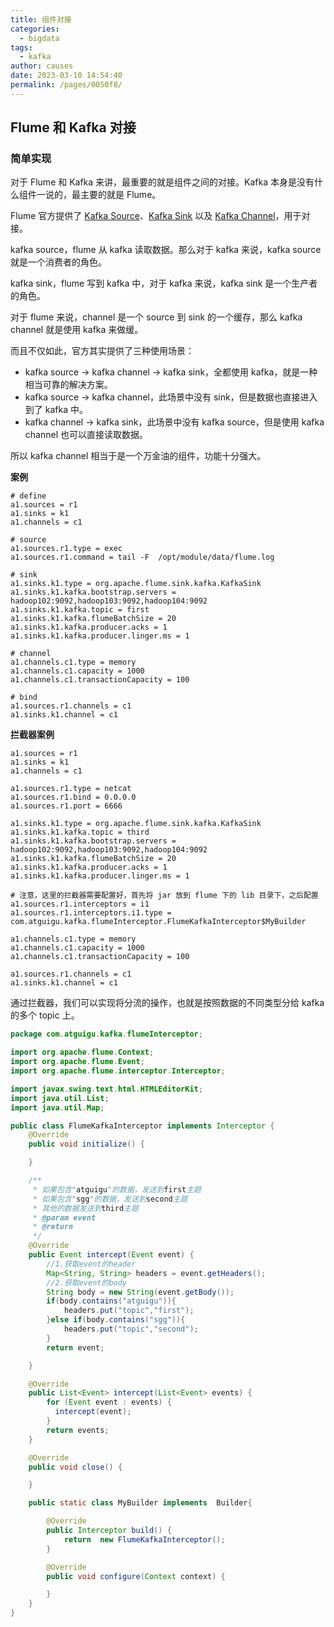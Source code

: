 ```yaml
---
title: 组件对接
categories: 
  - bigdata
tags: 
  - kafka
author: causes
date: 2023-03-10 14:54:40
permalink: /pages/0050f8/
---
```


## Flume 和 Kafka 对接

### 简单实现

对于 Flume 和 Kafka 来讲，最重要的就是组件之间的对接。Kafka 本身是没有什么组件一说的，最主要的就是 Flume。

Flume 官方提供了 [Kafka Source](https://flume.apache.org/releases/content/1.9.0/FlumeUserGuide.html#kafka-source)、[Kafka Sink](https://flume.apache.org/releases/content/1.9.0/FlumeUserGuide.html#kafka-sink) 以及 [Kafka Channel](https://flume.apache.org/releases/content/1.9.0/FlumeUserGuide.html#kafka-channel)，用于对接。

kafka source，flume 从 kafka 读取数据。那么对于 kafka 来说，kafka source 就是一个消费者的角色。

kafka sink，flume 写到 kafka 中，对于 kafka 来说，kafka sink 是一个生产者的角色。

对于 flume 来说，channel 是一个 source 到 sink 的一个缓存，那么 kafka channel 就是使用 kafka 来做缓。

而且不仅如此，官方其实提供了三种使用场景：

- kafka source -> kafka channel -> kafka sink，全都使用 kafka，就是一种相当可靠的解决方案。
- kafka source -> kafka channel，此场景中没有 sink，但是数据也直接进入到了 kafka 中。
- kafka channel -> kafka sink，此场景中没有 kafka source，但是使用 kafka channel 也可以直接读取数据。

所以 kafka channel 相当于是一个万金油的组件，功能十分强大。

**案例**

```shell
# define
a1.sources = r1
a1.sinks = k1
a1.channels = c1

# source
a1.sources.r1.type = exec
a1.sources.r1.command = tail -F  /opt/module/data/flume.log

# sink
a1.sinks.k1.type = org.apache.flume.sink.kafka.KafkaSink
a1.sinks.k1.kafka.bootstrap.servers = hadoop102:9092,hadoop103:9092,hadoop104:9092
a1.sinks.k1.kafka.topic = first
a1.sinks.k1.kafka.flumeBatchSize = 20
a1.sinks.k1.kafka.producer.acks = 1
a1.sinks.k1.kafka.producer.linger.ms = 1

# channel
a1.channels.c1.type = memory
a1.channels.c1.capacity = 1000
a1.channels.c1.transactionCapacity = 100

# bind
a1.sources.r1.channels = c1
a1.sinks.k1.channel = c1
```

**拦截器案例**

```shell
a1.sources = r1
a1.sinks = k1
a1.channels = c1

a1.sources.r1.type = netcat
a1.sources.r1.bind = 0.0.0.0
a1.sources.r1.port = 6666

a1.sinks.k1.type = org.apache.flume.sink.kafka.KafkaSink
a1.sinks.k1.kafka.topic = third
a1.sinks.k1.kafka.bootstrap.servers = hadoop102:9092,hadoop103:9092,hadoop104:9092
a1.sinks.k1.kafka.flumeBatchSize = 20
a1.sinks.k1.kafka.producer.acks = 1
a1.sinks.k1.kafka.producer.linger.ms = 1

# 注意，这里的拦截器需要配置好，首先将 jar 放到 flume 下的 lib 目录下，之后配置
a1.sources.r1.interceptors = i1
a1.sources.r1.interceptors.i1.type = com.atguigu.kafka.flumeInterceptor.FlumeKafkaInterceptor$MyBuilder

a1.channels.c1.type = memory
a1.channels.c1.capacity = 1000
a1.channels.c1.transactionCapacity = 100

a1.sources.r1.channels = c1
a1.sinks.k1.channel = c1
```

通过拦截器，我们可以实现将分流的操作，也就是按照数据的不同类型分给 kafka 的多个 topic 上。

```java
package com.atguigu.kafka.flumeInterceptor;

import org.apache.flume.Context;
import org.apache.flume.Event;
import org.apache.flume.interceptor.Interceptor;

import javax.swing.text.html.HTMLEditorKit;
import java.util.List;
import java.util.Map;

public class FlumeKafkaInterceptor implements Interceptor {
    @Override
    public void initialize() {

    }

    /**
     * 如果包含"atguigu"的数据，发送到first主题
     * 如果包含"sgg"的数据，发送到second主题
     * 其他的数据发送到third主题
     * @param event
     * @return
     */
    @Override
    public Event intercept(Event event) {
        //1.获取event的header
        Map<String, String> headers = event.getHeaders();
        //2.获取event的body
        String body = new String(event.getBody());
        if(body.contains("atguigu")){
            headers.put("topic","first");
        }else if(body.contains("sgg")){
            headers.put("topic","second");
        }
        return event;

    }

    @Override
    public List<Event> intercept(List<Event> events) {
        for (Event event : events) {
          intercept(event);
        }
        return events;
    }

    @Override
    public void close() {

    }

    public static class MyBuilder implements  Builder{

        @Override
        public Interceptor build() {
            return  new FlumeKafkaInterceptor();
        }

        @Override
        public void configure(Context context) {

        }
    }
}
```

